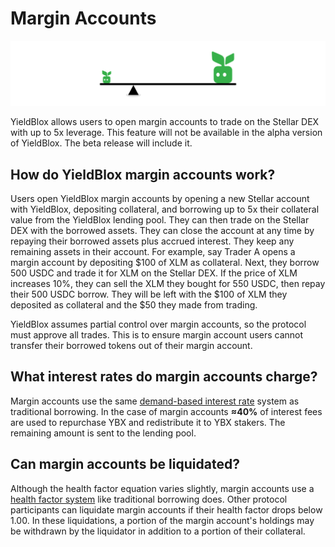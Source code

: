 # Margin Accounts

![](../.gitbook/assets/margin-acc-header.svg)

YieldBlox allows users to open margin accounts to trade on the Stellar DEX with up to 5x leverage. This feature will not be available in the alpha version of YieldBlox. The beta release will include it.

## How do YieldBlox margin accounts work?

Users open YieldBlox margin accounts by opening a new Stellar account with YieldBlox, depositing collateral, and borrowing up to 5x their collateral value from the YieldBlox lending pool. They can then trade on the Stellar DEX with the borrowed assets. They can close the account at any time by repaying their borrowed assets plus accrued interest. They keep any remaining assets in their account. For example, say Trader A opens a margin account by depositing $100 of XLM as collateral. Next, they borrow 500 USDC and trade it for XLM on the Stellar DEX. If the price of XLM increases 10%, they can sell the XLM they bought for 550 USDC, then repay their 500 USDC borrow. They will be left with the $100 of XLM they deposited as collateral and the $50 they made from trading. 

YieldBlox assumes partial control over margin accounts, so the protocol must approve all trades. This is to ensure margin account users cannot transfer their borrowed tokens out of their margin account.

## What interest rates do margin accounts charge?

Margin accounts use the same [demand-based interest rate](lending-borrowing/interest-rates.md) system as traditional borrowing. In the case of margin accounts **≈40%** of interest fees are used to repurchase YBX and redistribute it to YBX stakers. The remaining amount is sent to the lending pool.

## Can margin accounts be liquidated?

Although the health factor equation varies slightly, margin accounts use a [health factor system](lending-borrowing/health-factors.md) like traditional borrowing does. Other protocol participants can liquidate margin accounts if their health factor drops below 1.00. In these liquidations, a portion of the margin account's holdings may be withdrawn by the liquidator in addition to a portion of their collateral. 

